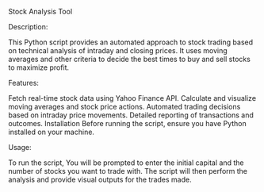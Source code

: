 Stock Analysis Tool

Description:

This Python script provides an automated approach to stock trading based on technical analysis of intraday and closing prices. It uses moving averages and other criteria to decide the best times to buy and sell stocks to maximize profit.


Features:

Fetch real-time stock data using Yahoo Finance API.
Calculate and visualize moving averages and stock price actions.
Automated trading decisions based on intraday price movements.
Detailed reporting of transactions and outcomes.
Installation
Before running the script, ensure you have Python installed on your machine. 


Usage:

To run the script,
You will be prompted to enter the initial capital and the number of stocks you want to trade with. The script will then perform the analysis and provide visual outputs for the trades made.


